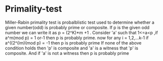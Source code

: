 # Primality-test
Miller-Rabin primality test is probalblistic test used to determine whether a given number(odd) is probably prime or composite.
If p is the given odd number we can write it as p = (2^K)*m +1 .
Consider 'a' such that 1<=a<p ,if a^m(mod p) = 1 or-1 then p is probably prime.
now for any i = 1,2,...k-1
if a^((2^i)m)(mod p) = -1 then p is probably prime
If none of the above condition holds then 'p' is composite and 'a' is a witness that 'p' is composite.
And if 'a' is not a witness then p is probably prime
